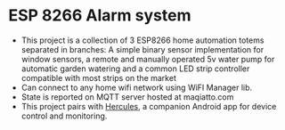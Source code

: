 # ESP 8266 Alarm system #

- This project is a collection of 3 ESP8266 home automation totems separated in branches: A simple binary sensor implementation for window sensors, a remote and manually operated 5v water pump for automatic garden watering and a common LED strip controller compatible with most strips on the market
- Can connect to any home wifi network using WiFI Manager lib.
- State is reported on MQTT server hosted at maqiatto.com
- This project pairs with [Hercules](https://github.com/charromax/Hercules), a companion Android app for device control and monitoring.
